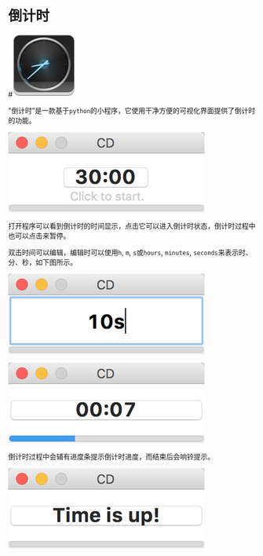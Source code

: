 # 倒计时

#![COVER](IMGcountdown/countdown.jpg)

“倒计时”是一款基于`python`的小程序，它使用干净方便的可视化界面提供了倒计时的功能。

![Snipaste_2018-09-08_12-27-39](IMGcountdown/Snipaste_2018-09-08_12-27-39.png)

打开程序可以看到倒计时的时间显示，点击它可以进入倒计时状态，倒计时过程中也可以点击来暂停。

双击时间可以编辑，编辑时可以使用`h`, `m`, `s`或`hours`, `minutes`, `seconds`来表示时、分、秒，如下图所示。

![Snipaste_2018-09-08_12-28-23](IMGcountdown/Snipaste_2018-09-08_12-28-23.png)

![Snipaste_2018-09-08_12-28-45](IMGcountdown/Snipaste_2018-09-08_12-28-45.png)

倒计时过程中会辅有进度条提示倒计时进度，而结束后会响铃提示。

![Snipaste_2018-09-08_12-29-02](IMGcountdown/Snipaste_2018-09-08_12-29-02.png)

